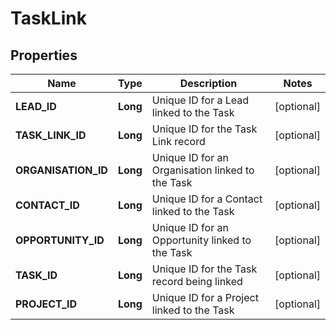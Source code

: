 
# TaskLink

## Properties
Name | Type | Description | Notes
------------ | ------------- | ------------- | -------------
**LEAD_ID** | **Long** | Unique ID for a Lead linked to the Task |  [optional]
**TASK_LINK_ID** | **Long** | Unique ID for the Task Link record |  [optional]
**ORGANISATION_ID** | **Long** | Unique ID for an Organisation linked to the Task |  [optional]
**CONTACT_ID** | **Long** | Unique ID for a Contact linked to the Task |  [optional]
**OPPORTUNITY_ID** | **Long** | Unique ID for an Opportunity linked to the Task |  [optional]
**TASK_ID** | **Long** | Unique ID for the Task record being linked |  [optional]
**PROJECT_ID** | **Long** | Unique ID for a Project linked to the Task |  [optional]




